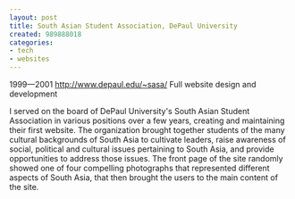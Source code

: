 ```yaml
---
layout: post
title: South Asian Student Association, DePaul University
created: 989888018
categories:
- tech
- websites
---
```

1999—2001
http://www.depaul.edu/~sasa/
Full website design and development

I served on the board of  DePaul University's South Asian Student Association in various positions over a few years, creating and maintaining their first website. The organization brought together students of the many cultural backgrounds of South Asia to cultivate leaders, raise awareness of social, political and cultural issues pertaining to South Asia, and provide opportunities to address those issues. The front page of the site randomly showed one of four compelling photographs that represented different aspects of South Asia, that then brought the users to the main content of the site.


